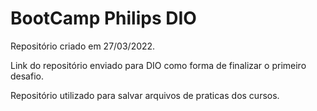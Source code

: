 # BootCamp Philips DIO

Repositório criado em 27/03/2022.

Link do repositório enviado para DIO como forma de finalizar o primeiro desafio.

Repositório utilizado para salvar arquivos de praticas dos cursos.
